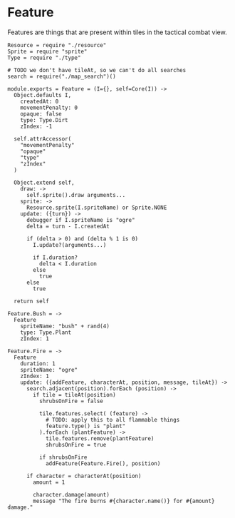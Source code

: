 Feature
=======

Features are things that are present within tiles in the tactical combat view.

    Resource = require "./resource"
    Sprite = require "sprite"
    Type = require "./type"

    # TODO we don't have tileAt, so we can't do all searches
    search = require("./map_search")()

    module.exports = Feature = (I={}, self=Core(I)) ->
      Object.defaults I,
        createdAt: 0
        movementPenalty: 0
        opaque: false
        type: Type.Dirt
        zIndex: -1

      self.attrAccessor(
        "movementPenalty"
        "opaque"
        "type"
        "zIndex"
      )

      Object.extend self,
        draw: ->
          self.sprite().draw arguments...
        sprite: ->
          Resource.sprite(I.spriteName) or Sprite.NONE
        update: ({turn}) ->
          debugger if I.spriteName is "ogre"
          delta = turn - I.createdAt

          if (delta > 0) and (delta % 1 is 0)
            I.update?(arguments...)

            if I.duration?
              delta < I.duration
            else
              true
          else
            true

      return self

    Feature.Bush = ->
      Feature
        spriteName: "bush" + rand(4)
        type: Type.Plant
        zIndex: 1

    Feature.Fire = ->
      Feature
        duration: 1
        spriteName: "ogre"
        zIndex: 1
        update: ({addFeature, characterAt, position, message, tileAt}) ->
          search.adjacent(position).forEach (position) ->
            if tile = tileAt(position)
              shrubsOnFire = false

              tile.features.select( (feature) ->
                # TODO: apply this to all flammable things
                feature.type() is "plant"
              ).forEach (plantFeature) ->
                tile.features.remove(plantFeature)
                shrubsOnFire = true

              if shrubsOnFire
                addFeature(Feature.Fire(), position)

          if character = characterAt(position)
            amount = 1

            character.damage(amount)
            message "The fire burns #{character.name()} for #{amount} damage."
